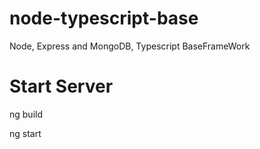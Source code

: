 # node-typescript-base
Node, Express and MongoDB, Typescript BaseFrameWork

# Start Server

ng build

ng start